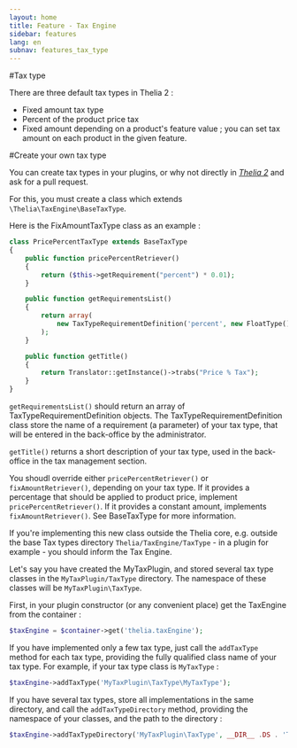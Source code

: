 ```yaml
---
layout: home
title: Feature - Tax Engine
sidebar: features
lang: en
subnav: features_tax_type
---
```


#Tax type

There are three default tax types in Thelia 2 :

* Fixed amount tax type
* Percent of the product price tax
* Fixed amount depending on a product's feature value ; you can set tax amount on each product in the given feature.

#Create your own tax type

You can create tax types in your plugins, or why not directly in [*Thelia 2*](https://github.com/thelia/thelia) and ask for a pull request.

For this, you must create a class which extends `\Thelia\TaxEngine\BaseTaxType`.

Here is the FixAmountTaxType class as an example :

```php
class PricePercentTaxType extends BaseTaxType
{
    public function pricePercentRetriever()
    {
        return ($this->getRequirement("percent") * 0.01);
    }

    public function getRequirementsList()
    {
        return array(
            new TaxTypeRequirementDefinition('percent', new FloatType())
        );
    }

    public function getTitle()
    {
        return Translator::getInstance()->trabs("Price % Tax");
    }
}
```

`getRequirementsList()` should return an array of TaxTypeRequirementDefinition objects. The TaxTypeRequirementDefinition class store the name of a requirement (a parameter) of your tax type, that will be entered in the back-office by the administrator.

`getTitle()` returns a short description of your tax type, used in the back-office in the tax management section.

You shoudl override either `pricePercentRetriever()` or `fixAmountRetriever()`, depending on your tax type. If it provides a percentage that should be applied to product price, implement `pricePercentRetriever()`.
If it provides a constant amount, implements `fixAmountRetriever()`. See BaseTaxType for more information.

If you're implementing this new class outside the Thelia core, e.g. outside the base Tax types directory `Thelia/TaxEngine/TaxType` - in a plugin for example - you should inform the Tax Engine.

Let's say you have created the MyTaxPlugin, and stored several tax type classes in the `MyTaxPlugin/TaxType` directory. The namespace of these classes will be `MyTaxPlugin\TaxType`.

First, in your plugin constructor (or any convenient place) get the TaxEngine from the container :

```php
$taxEngine = $container->get('thelia.taxEngine');
```

If you have implemented only a few tax type, just call the `addTaxType` method for each tax type, providing the fully qualified class name of your tax type. For example, if your tax type class is `MyTaxType` :

```php
$taxEngine->addTaxType('MyTaxPlugin\TaxType\MyTaxType');
```

If you have several tax types, store all implementations in the same directory, and call the `addTaxTypeDirectory` method, providing the namespace of your classes, and the path to the directory :

```php
$taxEngine->addTaxTypeDirectory('MyTaxPlugin\TaxType', __DIR__ .DS . 'TaxType');
```